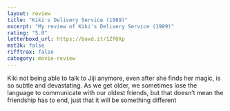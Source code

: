 ```yaml
---
layout: review
title: "Kiki's Delivery Service (1989)"
excerpt: "My review of Kiki's Delivery Service (1989)"
rating: "5.0"
letterboxd_url: https://boxd.it/1Zf0Xp
mst3k: false
rifftrax: false
category: movie-review
---
```


Kiki not being able to talk to Jiji anymore, even after she finds her magic, is so subtle and devastating. As we get older, we sometimes lose the language to communicate with our oldest friends, but that doesn’t mean the friendship has to end, just that it will be something different
